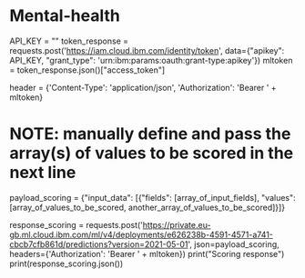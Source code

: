 # Mental-health
API_KEY = "<your API key>"
token_response = requests.post('https://iam.cloud.ibm.com/identity/token', data={"apikey":
 API_KEY, "grant_type": 'urn:ibm:params:oauth:grant-type:apikey'})
mltoken = token_response.json()["access_token"]

header = {'Content-Type': 'application/json', 'Authorization': 'Bearer ' + mltoken}

# NOTE: manually define and pass the array(s) of values to be scored in the next line
payload_scoring = {"input_data": [{"fields": [array_of_input_fields], "values": [array_of_values_to_be_scored, another_array_of_values_to_be_scored]}]}

response_scoring = requests.post('https://private.eu-gb.ml.cloud.ibm.com/ml/v4/deployments/e626238b-4591-4571-a741-cbcb7cfb861d/predictions?version=2021-05-01', json=payload_scoring,
 headers={'Authorization': 'Bearer ' + mltoken})
print("Scoring response")
print(response_scoring.json())
